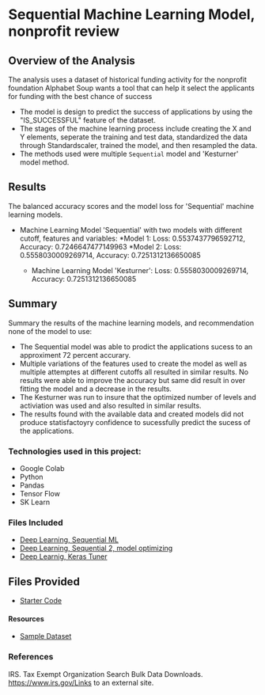 # Sequential Machine Learning Model, nonprofit review


## Overview of the Analysis

The analysis uses a dataset of historical funding activity for the nonprofit foundation Alphabet Soup wants a tool that can help it select the applicants for funding with the best chance of success 

* The model is design to predict the success of applications by using the "IS_SUCCESSFUL" feature of the dataset.
* The stages of the machine learning process include creating the X and Y elements, seperate the training and test data, standardized the data through Standardscaler, trained the model, and then resampled the data.
* The methods used were multiple `Sequential` model and 'Kesturner' model method.

## Results

The balanced accuracy scores and the model loss for 'Sequential' machine learning models.

* Machine Learning Model 'Sequential' with two models with different cutoff, features and variables:
  *Model 1:
   Loss: 0.5537437796592712, Accuracy: 0.7246647477149963
  *Model 2:
   Loss: 0.5558030009269714, Accuracy: 0.7251312136650085

  * Machine Learning Model 'Kesturner':
   Loss: 0.5558030009269714, Accuracy: 0.7251312136650085

## Summary

Summary the results of the machine learning models, and recommendation none of the model to use:
* The Sequential model was able to prodict the applications sucess to an approximent 72 percent accurary.
* Multiple variations of the features used to create the model as well as multiple attemptes at different cutoffs all resulted in similar results.  No results were able to improve the accuracy but same did result in over fitting the model and a decrease in the results.
* The Kesturner was run to insure that the optimized number of levels and activiation was used and also resulted in similar results.  
* The results found with the available data and created models did not produce statisfactoyry confidence to sucessfully predict the sucess of the applications.

### Technologies used in this project: 
* Google Colab
* Python
* Pandas
* Tensor Flow
* SK Learn

### Files Included
* [Deep Learning, Sequential ML](Deep_learning/Deep_Learning.ipynb)
* [Deep Learning, Sequential 2, model optimizing](Deep_learning/Deep_Learning_optimized.ipynb)
* [Deep Learnig, Keras Tuner](Deep_learning/Optimizing_Model.ipynb)

## Files Provided
* [Starter Code](Starter_Code/Starter_Code.ipynb)


#### Resources
* [Sample Dataset](https://static.bc-edx.com/data/dl-1-2/m21/lms/starter/charity_data.csv)

### References
IRS. Tax Exempt Organization Search Bulk Data Downloads. https://www.irs.gov/Links to an external site.
